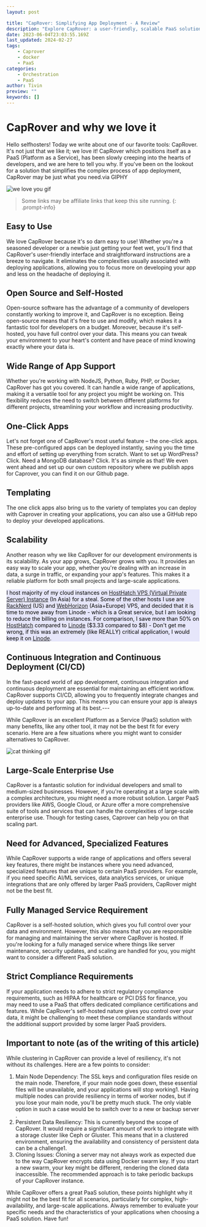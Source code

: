 ```yaml
---
layout: post

title: "CapRover: Simplifying App Deployment - A Review"
description: "Explore CapRover: a user-friendly, scalable PaaS solution. Perfect for developers but may not suit all deployment scenarios."
date: 2023-06-04T23:03:55.169Z
last_updated: 2024-02-27
tags:
    - Caprover
    - docker
    - PaaS
categories:
    - Orchestration
    - PaaS
author: Tivin
preview: ""
keywords: []
---
```


# CapRover and why we love it



Hello selfhosters! Today we write about one of our favorite tools: CapRover. It's not just that we like it; we love it! CapRover which positions itself as a PaaS (Platform as a Service), has been slowly creeping into the hearts of developers, and we are here to tell you why. If you've been on the lookout for a solution that simplifies the complex process of app deployment, CapRover may be just what you need.via GIPHY

![we love you gif][caproverlove]


<!-- FM:Snippet:Start data:{"id":"Affiliate warning","fields":[]} -->
> Some links may be affiliate links that keep this site running.
{: .prompt-info}
<!-- FM:Snippet:End -->

## Easy to Use

We love CapRover because it's so darn easy to use! Whether you're a seasoned developer or a newbie just getting your feet wet, you'll find that CapRover's user-friendly interface and straightforward instructions are a breeze to navigate. It eliminates the complexities usually associated with deploying applications, allowing you to focus more on developing your app and less on the headache of deploying it.

## Open Source and Self-Hosted

Open-source software has the advantage of a community of developers constantly working to improve it, and CapRover is no exception. Being open-source means that it's free to use and modify, which makes it a fantastic tool for developers on a budget. Moreover, because it's self-hosted, you have full control over your data. This means you can tweak your environment to your heart's content and have peace of mind knowing exactly where your data is.

## Wide Range of App Support

Whether you're working with NodeJS, Python, Ruby, PHP, or Docker, CapRover has got you covered. It can handle a wide range of applications, making it a versatile tool for any project you might be working on. This flexibility reduces the need to switch between different platforms for different projects, streamlining your workflow and increasing productivity.

## One-Click Apps

Let's not forget one of CapRover's most useful feature – the one-click apps. These pre-configured apps can be deployed instantly, saving you the time and effort of setting up everything from scratch. Want to set up WordPress? Click. Need a MongoDB database? Click. It's as simple as that! We even went ahead and set up our own custom repository where we publish apps for Caprover, you can find it on our Github page.

## Templating

The one click apps also bring us to the variety of templates you can deploy with Caprover in creating your applications, you can also use a GitHub repo to deploy your developed applications.

## Scalability

Another reason why we like CapRover for our development environments is its scalability. As your app grows, CapRover grows with you. It provides an easy way to scale your app, whether you're dealing with an increase in data, a surge in traffic, or expanding your app's features. This makes it a reliable platform for both small projects and large-scale applications.

<!-- FM:Snippet:Start data:{"id":"VPS Links","fields":[]} -->
<div class="alert alert-info" style="background-color: lavender; border: none; color: black;">
  <!--<i class="fas fa-info-circle"></i><br>--> I host majority of my cloud instances on <a href="https://cloud.hosthatch.com/a/3785" target=_blank>HostHatch VPS (Virtual Private Server) Instance</a> (In Asia) for a steal. Some of the other hosts I use are <a href="https://my.racknerd.com/aff.php?aff=9825" target=_blank>RackNerd</a> (US) and <a href="https://clients.webhorizon.net/?affid=27" target=_blank>WebHorizon</a> (Asia+Europe) VPS, and decided that it is time to move away from Linode - which is a Great service, but I am looking to reduce the billing on instances. For comparison, I save more than 50% on <a href="https://cloud.hosthatch.com/a/3785" target=_blank>HostHatch</a> compared to <a href="https://www.linode.com/lp/refer/?r=1ba3d23e62b7803c1d317de14a21a9f96a9a1b97" target=_blank>Linode</a> ($3.33 compared to $8) - Don't get me wrong, if this was an extremely (like REALLY) critical application, I would keep it on <a href="https://www.linode.com/lp/refer/?r=1ba3d23e62b7803c1d317de14a21a9f96a9a1b97" target=_blank>Linode</a>.
</div>
<!-- FM:Snippet:End -->

## Continuous Integration and Continuous Deployment (CI/CD)

In the fast-paced world of app development, continuous integration and continuous deployment are essential for maintaining an efficient workflow. CapRover supports CI/CD, allowing you to frequently integrate changes and deploy updates to your app. This means you can ensure your app is always up-to-date and performing at its best.---


While CapRover is an excellent Platform as a Service (PaaS) solution with many benefits, like any other tool, it may not be the best fit for every scenario. Here are a few situations where you might want to consider alternatives to CapRover.

![cat thinking gif][cat_thinking]


## Large-Scale Enterprise Use

CapRover is a fantastic solution for individual developers and small to medium-sized businesses. However, if you're operating at a large scale with a complex architecture, you might need a more robust solution. Larger PaaS providers like AWS, Google Cloud, or Azure offer a more comprehensive suite of tools and services that can handle the complexities of large-scale enterprise use. Though for testing cases, Caprover can help you on that scaling part.

## Need for Advanced, Specialized Features

While CapRover supports a wide range of applications and offers several key features, there might be instances where you need advanced, specialized features that are unique to certain PaaS providers. For example, if you need specific AI/ML services, data analytics services, or unique integrations that are only offered by larger PaaS providers, CapRover might not be the best fit.

## Fully Managed Service Requirement

CapRover is a self-hosted solution, which gives you full control over your data and environment. However, this also means that you are responsible for managing and maintaining the server where CapRover is hosted. If you're looking for a fully managed service where things like server maintenance, security updates, and scaling are handled for you, you might want to consider a different PaaS solution.

## Strict Compliance Requirements

If your application needs to adhere to strict regulatory compliance requirements, such as HIPAA for healthcare or PCI DSS for finance, you may need to use a PaaS that offers dedicated compliance certifications and features. While CapRover's self-hosted nature gives you control over your data, it might be challenging to meet these compliance standards without the additional support provided by some larger PaaS providers.

## Important to note (as of the writing of this article)
While clustering in CapRover can provide a level of resiliency, it's not without its challenges. Here are a few points to consider:

1. Main Node Dependency: The SSL keys and configuration files reside on the main node. Therefore, if your main node goes down, these essential files will be unavailable, and your applications will stop working​1​. Having multiple nodes can provide resiliency in terms of worker nodes, but if you lose your main node, you'll be pretty much stuck. The only viable option in such a case would be to switch over to a new or backup server​.
2. Persistent Data Resiliency: This is currently beyond the scope of CapRover. It would require a significant amount of work to integrate with a storage cluster like Ceph or Gluster. This means that in a clustered environment, ensuring the availability and consistency of persistent data can be a challenge​1​.
3. Cloning Issues: Cloning a server may not always work as expected due to the way CapRover encrypts data using Docker swarm key. If you start a new swarm, your key might be different, rendering the cloned data inaccessible. The recommended approach is to take periodic backups of your CapRover instance​.

While CapRover offers a great PaaS solution, these points highlight why it might not be the best fit for all scenarios, particularly for complex, high-availability, and large-scale applications. Always remember to evaluate your specific needs and the characteristics of your applications when choosing a PaaS solution.
Have fun!


[caproverlove]: https://media1.tenor.com/m/d6i7hn5KGF8AAAAC/i-love-you-loving.gif
[cat_thinking]: https://media1.tenor.com/m/HSNNj3MdVAYAAAAC/thinking-overthinking.gif
